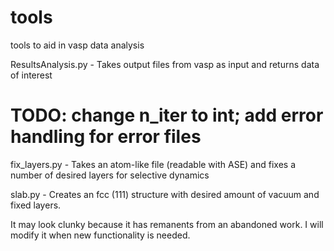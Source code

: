 # tools
tools to aid in vasp data analysis

ResultsAnalysis.py - Takes output files from vasp as input and returns data of interest

# TODO: change n_iter to int; add error handling for error files

fix_layers.py - Takes an atom-like file (readable with ASE) and fixes a number of desired layers for selective dynamics

slab.py - Creates an fcc (111) structure with desired amount of vacuum and fixed layers.

It may look clunky because it has remanents from an abandoned work.
I will modify it when new functionality is needed.
